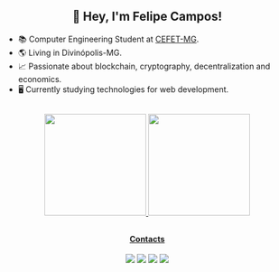 <h2 align="center"> 👋 Hey, I'm Felipe Campos! </h2>

<ul>
  <li>📚 Computer Engineering Student at <a href="https://www.cefetmg.br">CEFET-MG</a>.</li>
  <li>🌎 Living in Divinópolis-MG.</li>
  <li>📈 Passionate about blockchain, cryptography, decentralization and economics.</li>
  <li>🖥️ Currently studying technologies for web development.</li> 
</ul>

##
<div align="center">
  <a href="https://github.com/fco3lho">
  <img height="180em" src="https://github-readme-stats.vercel.app/api?username=fco3lho&show_icons=true&theme=dracula&include_all_commits=true&count_private=true"/>
  <img height="180em" src="https://github-readme-stats.vercel.app/api/top-langs/?username=fco3lho&layout=compact&langs_count=7&theme=dracula"/>
</div>

##
<h4 align="center"> Contacts </h4>
<div align="center"> 
  <a href="https://instagram.com/fco3lho" target="_blank"><img src="https://img.shields.io/badge/-Instagram-%23E4405F?style=for-the-badge&logo=instagram&logoColor=white" target="_blank"></a>
    <a href="https://www.linkedin.com/in/fco3lho" target="_blank"><img src="https://img.shields.io/badge/-LinkedIn-%230077B5?style=for-the-badge&logo=linkedin&logoColor=white" target="_blank"></a> 
  <a href = "mailto:felipecampos50123@gmail.com"><img src="https://img.shields.io/badge/-Gmail-%23333?style=for-the-badge&logo=gmail&logoColor=white" target="_blank"></a>
  <a href="https://t.me/fcdeveloper" target="_blank"><img src="https://img.shields.io/badge/-Telegram-%235577B5?style=for-the-badge&logo=telegram&logoColor=white" target="_blank"></a>
</div>



